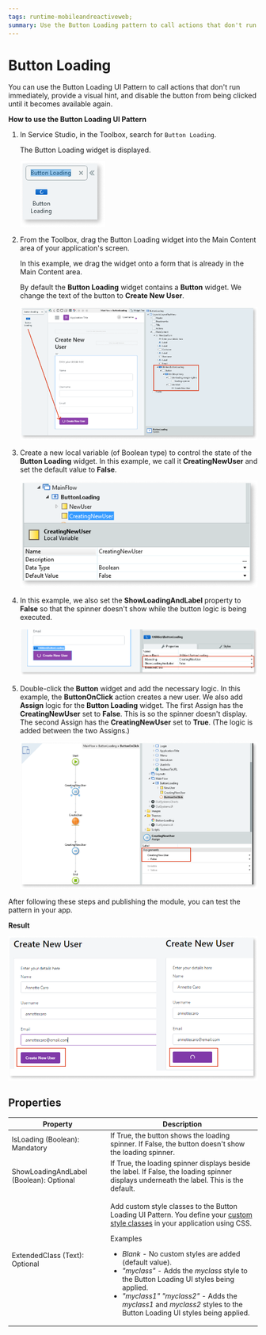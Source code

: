 ```yaml
---
tags: runtime-mobileandreactiveweb;  
summary: Use the Button Loading pattern to call actions that don't run immediately.
---
```


# Button Loading

You can use the Button Loading UI Pattern to call actions that don't run immediately, provide a visual hint, and disable the button from being clicked until it becomes available again.


**How to use the Button Loading UI Pattern**

1. In Service Studio, in the Toolbox, search for `Button Loading`.

    The Button Loading widget is displayed.

    ![](<images/buttonloading-1-ss.png>)

1. From the Toolbox, drag the Button Loading widget into the Main Content area of your application's screen.

    In this example, we drag the widget onto a form that is already in the Main Content area.

    By default the **Button Loading** widget contains a **Button** widget. We change the text of the button to **Create New User**.

    ![](<images/buttonloading-2-ss.png>)

3. Create a new local variable (of Boolean type) to control the state of the **Button Loading** widget. In this example, we call it **CreatingNewUser** and set the default value to **False**.

    ![](<images/buttonloading-3-ss.png>)

1. In this example, we also set the **ShowLoadingAndLabel** property to **False** so that the spinner doesn't show while the button logic is being executed.

    ![](<images/buttonloading-4-ss.png>)

5. Double-click the **Button** widget and add the necessary logic. In this example, the **ButtonOnClick** action creates a new user. We also add **Assign** logic for the **Button Loading** widget. The first Assign has the **CreatingNewUser** set to **False**. This is so the spinner doesn't display. The second Assign has the **CreatingNewUser** set to **True**. (The logic is added between the two Assigns.)

    ![](<images/buttonloading-5-ss.png>)

After following these steps and publishing the module, you can test the pattern in your app.

**Result**

![](<images/buttonloading-6-ss.png>)


## Properties

| Property | Description |
|---|---|
| IsLoading (Boolean): Mandatory | If True, the button shows the loading spinner. If False, the button doesn't show the loading spinner. |
| ShowLoadingAndLabel (Boolean): Optional | If True, the loading spinner displays beside the label. If False, the loading spinner displays underneath the label. This is the default. |
| ExtendedClass (Text): Optional | <p>Add custom style classes to the Button Loading UI Pattern. You define your [custom style classes](../../../look-feel/css.md) in your application using CSS.</p> <p>Examples <ul><li>_Blank_ - No custom styles are added (default value).</li><li>_"myclass"_ - Adds the _myclass_ style to the Button Loading UI styles being applied.</li><li>_"myclass1" "myclass2"_ - Adds the _myclass1_ and _myclass2_ styles to the Button Loading UI styles being applied.</li></ul></p> |
